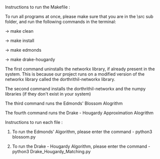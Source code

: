 
Instructions to run the Makefile :

To run all programs at once, please make sure that you are in the \src sub folder, and run the following commands in the terminal:


->  make clean

->  make install

->  make edmonds

->  make drake-hougardy


The first command uninstalls the networkx library, if already present in the system. This is because our project runs on a modified version of the networkx library
called the dorthrithil-networkx library.


The second command installs the dorthrithil-networkx and the numpy libraries (if they don't exist in your system)


The third command runs the Edmonds' Blossom Alogrithm 


The fourth command runs the Drake - Hougardy Approximation Alogrithm



Instructions to run each file :

1) To run the Edmonds' Algorithm, please enter the command - python3 blossom.py

2) To run the Drake - Hougardy Algorithm, please enter the command - python3 Drake_Hougardy_Matching.py

